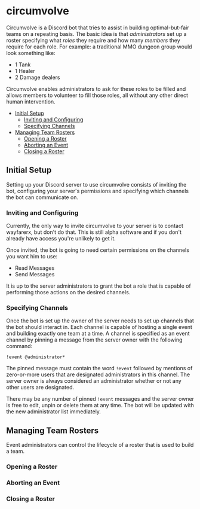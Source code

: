 # circumvolve

Circumvolve is a Discord bot that tries to assist in building
optimal-but-fair teams on a repeating basis. The basic idea is that
*administrators* set up a roster specifying what *roles* they require
and how many *members* they require for each role. For example: a
traditional MMO dungeon group would look something like:

 - 1 Tank
 - 1 Healer
 - 2 Damage dealers
 
Circumvolve enables administrators to ask for these roles to be filled
and allows members to volunteer to fill those roles, all without any
other direct human intervention.

 - [Initial Setup](#initial-setup)
   - [Inviting and Configuring](#inviting-and-configuring)
   - [Specifying Channels](#specifying-channels)
 - [Managing Team Rosters](#managing-team-rosters)
   - [Opening a Roster](#opening-a-roster)
   - [Aborting an Event](#aborting-an-event)
   - [Closing a Roster](#closing-a-roster)

## Initial Setup

Setting up your Discord server to use circumvolve consists of inviting
the bot, configuring your server's permissions and specifying which
channels the bot can communicate on.

### Inviting and Configuring

Currently, the only way to invite circumvolve to your server is to
contact wayfarerx, but don't do that. This is still alpha software and
if you don't already have access you're unlikely to get it.

Once invited, the bot is going to need certain permissions on the
channels you want him to use:

  - Read Messages
  - Send Messages

It is up to the server administrators to grant the bot a role that is
capable of performing those actions on the desired channels.

### Specifying Channels

Once the bot is set up the owner of the server needs to set up channels
that the bot should interact in. Each channel is capable of hosting a
single event and building exactly one team at a time. A channel is
specified as an event channel by pinning a message from the server owner
with the following command:

`!event @administrator*`

The pinned message must contain the word `!event` followed by mentions
of zero-or-more users that are designated administrators in this
channel. The server owner is always considered an administrator whether
or not any other users are designated.

There may be any number of pinned `!event` messages and the server owner
is free to edit, unpin or delete them at any time. The bot will be
updated with the new administrator list immediately.

## Managing Team Rosters

Event administrators can control the lifecycle of a roster that is used
to build a team.

### Opening a Roster

### Aborting an Event

### Closing a Roster